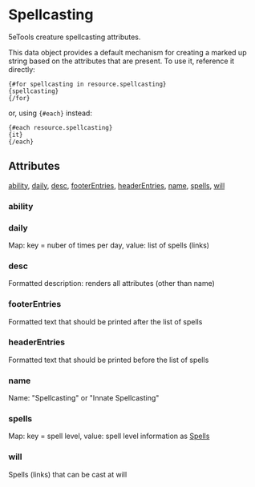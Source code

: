 # Spellcasting

5eTools creature spellcasting attributes.

This data object provides a default mechanism for creating a marked up string based on the attributes that are present. To use it, reference it directly:  
 ```  
 {#for spellcasting in resource.spellcasting}  
 {spellcasting}  
 {/for}  
 ```  
 or, using `{#each}` instead:  
 ```  
 {#each resource.spellcasting}  
 {it}  
 {/each}  
 ```

## Attributes

[ability](#ability), [daily](#daily), [desc](#desc), [footerEntries](#footerentries), [headerEntries](#headerentries), [name](#name), [spells](#spells), [will](#will)


### ability


### daily

Map: key = nuber of times per day, value: list of spells (links)

### desc

Formatted description: renders all attributes (other than name)

### footerEntries

Formatted text that should be printed after the list of spells

### headerEntries

Formatted text that should be printed before the list of spells

### name

Name: "Spellcasting" or "Innate Spellcasting"

### spells

Map: key = spell level, value: spell level information as [Spells](../QuteSpell/Spells.md)

### will

Spells (links) that can be cast at will
